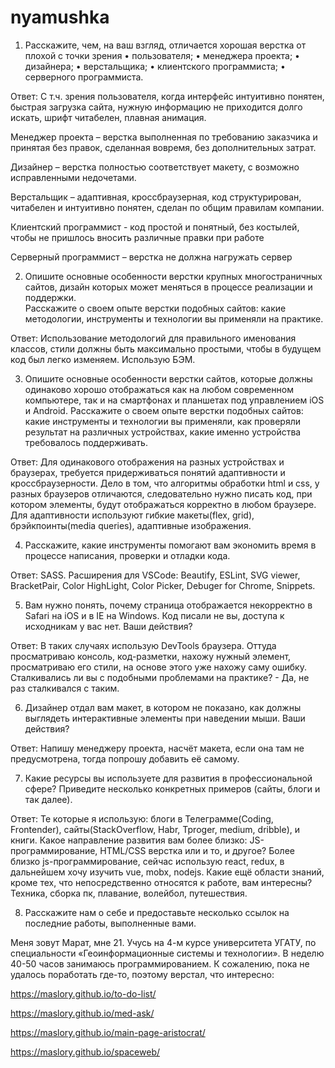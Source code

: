 # nyamushka
1.	Расскажите, чем, на ваш взгляд, отличается хорошая верстка от плохой с точки зрения 
• пользователя;
 • менеджера проекта;
 • дизайнера;
 • верстальщика;
 • клиентского программиста; 
• серверного программиста.

Ответ: С  т.ч. зрения пользователя, когда интерфейс интуитивно понятен, быстрая загрузка сайта, нужную информацию не приходится долго искать, шрифт читабелен, плавная анимация.

Менеджер проекта – верстка выполненная по требованию заказчика и принятая без правок, сделанная вовремя, без дополнительных затрат.

Дизайнер – верстка полностью соответствует макету, с возможно исправленными недочетами.

Верстальщик – адаптивная, кроссбраузерная, код структурирован, читабелен и интуитивно понятен, сделан по общим правилам компании.

Клиентский программист - код простой и понятный, без костылей, чтобы не пришлось вносить различные правки при работе

Серверный программист –  верстка не должна нагружать сервер

2.	Опишите основные особенности верстки крупных многостраничных сайтов, дизайн которых может меняться в процессе реализации и поддержки.  
Расскажите о своем опыте верстки подобных сайтов: какие методологии, инструменты и технологии вы применяли на практике.

Ответ: Использование методологий для правильного именования классов, стили должны быть максимально простыми, чтобы в будущем код был легко изменяем.
Использую БЭМ.

3.	Опишите основные особенности верстки сайтов, которые должны одинаково хорошо отображаться как на любом современном компьютере, так и на смартфонах и планшетах под управлением iOS и Android. Расскажите о своем опыте верстки подобных сайтов: какие инструменты и технологии вы применяли, как проверяли результат на различных устройствах, какие именно устройства требовалось поддерживать.

Ответ: Для одинакового отображения на разных устройствах и браузерах, требуется придерживаться понятий адаптивности и кроссбраузерности. Дело в том, что алгоритмы обработки html и css, у разных браузеров отличаются, следовательно нужно писать код, при котором элементы, будут отображаться корректно в любом браузере. Для адаптивности используют гибкие макеты(flex, grid), брэйкпоинты(media queries), адаптивные изображения.

4.	Расскажите, какие инструменты помогают вам экономить время в процессе написания, проверки и отладки кода. 

Ответ: SASS. Расширения для VSCode: Beautify,  ESLint, SVG viewer, BracketPair, Color HighLight, Color Picker, Debuger for Chrome, Snippets.

5.	Вам нужно понять, почему страница отображается некорректно в Safari на iOS и в IE на Windows. Код писали не вы, доступа к исходникам у вас нет. Ваши действия? 

Ответ: В таких случаях использую DevTools браузера. Оттуда просматриваю консоль, код-разметки, нахожу нужный элемент, просматриваю его стили, на основе этого уже нахожу саму ошибку. 
Сталкивались ли вы с подобными проблемами на практике?  - Да, не раз сталкивался с таким.

6.	Дизайнер отдал вам макет, в котором не показано, как должны выглядеть интерактивные элементы при наведении мыши. Ваши действия?

Ответ: Напишу менеджеру проекта, насчёт макета, если она там не предусмотрена, тогда попрошу добавить её самому.

7.	Какие ресурсы вы используете для развития в профессиональной сфере? Приведите несколько конкретных примеров (сайты, блоги и так далее). 

Ответ: Те которые я использую: блоги в Телеграмме(Coding, Frontender), сайты(StackOverflow, Habr, Tproger, medium, dribble), и книги.
Какое направление развития вам более близко: JS-программирование, HTML/CSS верстка или и то, и другое? 
Более близко js-программирование, сейчас использую react, redux, в дальнейшем хочу изучить vue, mobx, nodejs. 
Какие ещё области знаний, кроме тех, что непосредственно относятся к работе, вам интересны?
Техника, сборка пк, плавание, волейбол, путешествия.

8.	Расскажите нам о себе и предоставьте несколько ссылок на последние работы, выполненные вами.

Меня зовут Марат, мне 21. Учусь на 4-м курсе университета УГАТУ, по специальности «Геоинформационные системы и технологии». В неделю 40-50 часов занимаюсь программированием. К сожалению, пока не удалось поработать где-то, поэтому верстал, что интересно:

https://maslory.github.io/to-do-list/

https://maslory.github.io/med-ask/

https://maslory.github.io/main-page-aristocrat/

https://maslory.github.io/spaceweb/
